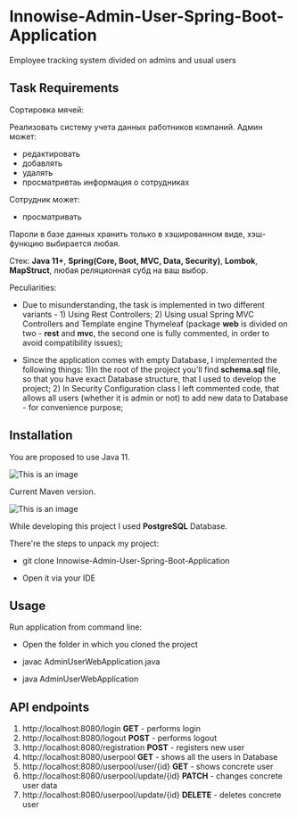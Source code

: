 # Innowise-Admin-User-Spring-Boot-Application

Employee tracking system divided on admins and usual users

## Task Requirements

Сортировка мячей:

Реализовать систему учета данных работников компаний.
Админ может: 
* редактировать 
* добавлять 
* удалять 
* просматривтаь информация о сотрудниках 

Cотрудник может: 

* просматривать

Пароли в базе данных хранить только в хэшированном виде, хэш-функцию выбирается любая.

Стек: **Java 11+**, **Spring(Core, Boot, MVC, Data, Security)**, **Lombok**, **MapStruct**, любая реляционная субд на ваш выбор.

Peculiarities:

* Due to misunderstanding, the task is implemented in two different variants - 1) Using Rest Controllers; 2) Using usual Spring MVC Controllers and Template engine Thymeleaf (package **web** is divided on two - **rest** and **mvc**, the second one is fully commented, in order to avoid compatibility issues);

* Since the application comes with empty Database, I implemented the following things: 1)In the root of the project you'll find **schema.sql** file, so that you have exact Database structure, that I used to develop the project; 2) In Security Configuration class I left commented code, that allows all users (whether it is admin or not) to add new data to Database - for convenience purpose; 

## Installation

You are proposed to use Java 11.

![This is an image](https://i.ibb.co/f1HC8RZ/image.png)

Current Maven version.

![This is an image](https://i.ibb.co/5M5bxcm/image.png)

While developing this project I used **PostgreSQL** Database.

There're the steps to unpack my project: 

* git clone Innowise-Admin-User-Spring-Boot-Application

* Open it via your IDE

## Usage

Run application from command line: 

* Open the folder in which you cloned the project

* javac AdminUserWebApplication.java 

* java AdminUserWebApplication

## API endpoints

1) http://localhost:8080/login **GET** - performs login
2) http://localhost:8080/logout **POST** - performs logout
3) http://localhost:8080/registration **POST** - registers new user
4) http://localhost:8080/userpool **GET** - shows all the users in Database
5) http://localhost:8080/userpool/user/{id} **GET** - shows concrete user
6) http://localhost:8080/userpool/update/{id} **PATCH** - changes concrete user data
7) http://localhost:8080/userpool/update/{id} **DELETE** - deletes concrete user

